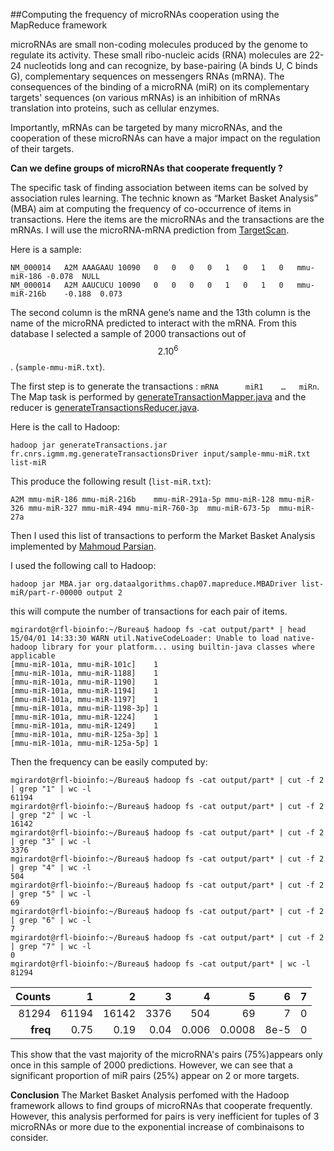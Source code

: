##Computing the frequency of microRNAs cooperation using the MapReduce framework

microRNAs are small non-coding molecules produced by the genome to regulate its activity. These small ribo-nucleic acids (RNA) molecules are 22-24 nucleotids long and can recognize, by base-pairing (A binds U, C binds G), complementary sequences on messengers RNAs (mRNA). The consequences of the binding of a microRNA (miR) on its complementary targets' sequences (on various mRNAs) is an inhibition of mRNAs translation into proteins, such as cellular enzymes.

Importantly, mRNAs can be targeted by many microRNAs, and the cooperation of these microRNAs can have a major impact on the regulation of their targets. 

**Can we define groups of microRNAs that cooperate frequently ?**

The specific task of finding association between items can be solved by association rules learning. The technic known as “Market Basket Analysis” (MBA) aim at computing the frequency of co-occurrence of items in transactions. Here the items are the microRNAs and the transactions are the mRNAs. I will use the microRNA-mRNA prediction from [TargetScan](http://www.targetscan.org/cgi-bin/targetscan/data_download.cgi?db=vert_70).

Here is a sample:
```
NM_000014	A2M	AAAGAAU	10090	0	0	0	0	1	0	1	0	mmu-miR-186	-0.078	NULL
NM_000014	A2M	AAUCUCU	10090	0	0	0	0	1	0	1	0	mmu-miR-216b	-0.188	0.073
```
The second column is the mRNA gene’s name and the 13th column is the name of the microRNA predicted to interact with the mRNA. From this database I selected a sample of 2000 transactions out of $$ 2.10^6 $$. (`sample-mmu-miR.txt`).

The first step is to generate the transactions : `mRNA		miR1	…	miRn`.
The Map task is performed by [generateTransactionMapper.java](\src\main\java\fr\cnrs\igmm\mg\generateTransactionMapper.java) and the reducer is [generateTransactionsReducer.java](\src\main\java\fr\cnrs\igmm\mg\generateTransactionReducer.java).

Here is the call to Hadoop:
```
hadoop jar generateTransactions.jar fr.cnrs.igmm.mg.generateTransactionsDriver input/sample-mmu-miR.txt list-miR
```

This produce the following result (`list-miR.txt`):
```
A2M	mmu-miR-186	mmu-miR-216b	mmu-miR-291a-5p	mmu-miR-128	mmu-miR-326	mmu-miR-327	mmu-miR-494	mmu-miR-760-3p	mmu-miR-673-5p	mmu-miR-27a	
```

Then I used this list of transactions to perform the Market Basket Analysis implemented by [Mahmoud Parsian](https://github.com/mahmoudparsian/data-algorithms-book/tree/master/src/main/java/org/dataalgorithms/chap07/mapreduce).

I used the following call to Hadoop:
```
hadoop jar MBA.jar org.dataalgorithms.chap07.mapreduce.MBADriver list-miR/part-r-00000 output 2
```
this will compute the number of transactions for each pair of items.
```
mgirardot@rfl-bioinfo:~/Bureau$ hadoop fs -cat output/part* | head
15/04/01 14:33:30 WARN util.NativeCodeLoader: Unable to load native-hadoop library for your platform... using builtin-java classes where applicable
[mmu-miR-101a, mmu-miR-101c]	1
[mmu-miR-101a, mmu-miR-1188]	1
[mmu-miR-101a, mmu-miR-1190]	1
[mmu-miR-101a, mmu-miR-1194]	1
[mmu-miR-101a, mmu-miR-1197]	1
[mmu-miR-101a, mmu-miR-1198-3p]	1
[mmu-miR-101a, mmu-miR-1224]	1
[mmu-miR-101a, mmu-miR-1249]	1
[mmu-miR-101a, mmu-miR-125a-3p]	1
[mmu-miR-101a, mmu-miR-125a-5p]	1

```

Then the frequency can be easily computed by:
```
mgirardot@rfl-bioinfo:~/Bureau$ hadoop fs -cat output/part* | cut -f 2 | grep "1" | wc -l
61194
mgirardot@rfl-bioinfo:~/Bureau$ hadoop fs -cat output/part* | cut -f 2 | grep "2" | wc -l
16142
mgirardot@rfl-bioinfo:~/Bureau$ hadoop fs -cat output/part* | cut -f 2 | grep "3" | wc -l
3376
mgirardot@rfl-bioinfo:~/Bureau$ hadoop fs -cat output/part* | cut -f 2 | grep "4" | wc -l
504
mgirardot@rfl-bioinfo:~/Bureau$ hadoop fs -cat output/part* | cut -f 2 | grep "5" | wc -l
69
mgirardot@rfl-bioinfo:~/Bureau$ hadoop fs -cat output/part* | cut -f 2 | grep "6" | wc -l
7
mgirardot@rfl-bioinfo:~/Bureau$ hadoop fs -cat output/part* | cut -f 2 | grep "7" | wc -l
0
mgirardot@rfl-bioinfo:~/Bureau$ hadoop fs -cat output/part* | wc -l
81294

```


|**Counts**		 |**1** |**2** |**3** |**4** |**5** |**6** |**7** |
|---------------:|-----:|-----:|-----:|-----:|-----:|-----:|-----:|
|81294			 |61194 |16142 |3376  |504   |69    |7     |0     |
|**freq**        |0.75  |0.19  |0.04  |0.006 |0.0008|8e-5  |0     |

This show that the vast majority of the microRNA's pairs (75%)appears only once in this sample of 2000 predictions. However, we can see that a significant proportion of miR pairs (25%) appear on 2 or more targets.

**Conclusion**
The Market Basket Analysis perfomed with the Hadoop framework allows to find groups of microRNAs that cooperate frequently. However, this analysis performed for pairs is very inefficient for tuples of 3 microRNAs or more due to the exponential increase of combinaisons to consider.